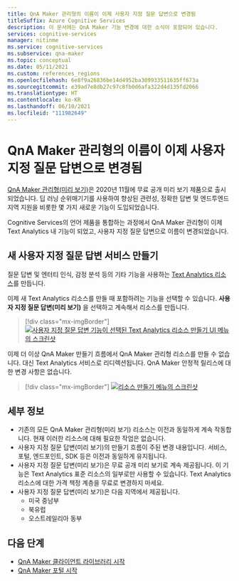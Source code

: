 ```yaml
---
title: QnA Maker 관리형의 이름이 이제 사용자 지정 질문 답변으로 변경됨
titleSuffix: Azure Cognitive Services
description: 이 문서에는 QnA Maker 기능 변경에 대한 소식이 포함되어 있습니다.
services: cognitive-services
manager: nitinme
ms.service: cognitive-services
ms.subservice: qna-maker
ms.topic: conceptual
ms.date: 05/11/2021
ms.custom: references_regions
ms.openlocfilehash: 6e8f9a26836be14d4952ba309933511635ff673a
ms.sourcegitcommit: e39ad7e8db27c97c8fb0d6afa322d4d135fd2066
ms.translationtype: HT
ms.contentlocale: ko-KR
ms.lasthandoff: 06/10/2021
ms.locfileid: "111982649"
---
```

# <a name="qna-maker-managed-is-now-renamed-to-custom-question-answering"></a>QnA Maker 관리형의 이름이 이제 사용자 지정 질문 답변으로 변경됨

[QnA Maker 관리형(미리 보기)](https://techcommunity.microsoft.com/t5/azure-ai/introducing-qna-maker-managed-now-in-public-preview/ba-p/1845575)은 2020년 11월에 무료 공개 미리 보기 제품으로 출시되었습니다. 딥 러닝 순위매기기를 사용하여 향상된 관련성, 정확한 답변 및 엔드투엔드 지역 지원을 비롯한 몇 가지 새로운 기능이 도입되었습니다. 

Cognitive Services의 언어 제품을 통합하는 과정에서 QnA Maker 관리형이 이제 Text Analytics 내 기능이 되었고, 사용자 지정 질문 답변으로 이름이 변경되었습니다.  

## <a name="creating-a-new-custom-question-answering-service"></a>새 사용자 지정 질문 답변 서비스 만들기

질문 답변 및 엔터티 인식, 감정 분석 등의 기타 기능을 사용하는 [Text Analytics 리소스](https://ms.portal.azure.com/?quickstart=true#create/Microsoft.CognitiveServicesTextAnalytics)를 만듭니다.  

이제 새 Text Analytics 리소스를 만들 때 포함하려는 기능을 선택할 수 있습니다. **사용자 지정 질문 답변(미리 보기)** 을 선택하고 계속해서 리소스를 만듭니다.  

> [!div class="mx-imgBorder"]
> [ ![사용자 지정 질문 답변 기능이 선택된 Text Analytics 리소스 만들기 UI 메뉴의 스크린샷]( ./media/select-feature.png) ]( ./media/select-feature.png#lightbox)


이제 더 이상 QnA Maker 만들기 흐름에서 QnA Maker 관리형 리소스를 만들 수 없습니다. 대신 Text Analytics 서비스로 리디렉션됩니다. QnA Maker 안정적 릴리스에 대한 변경 사항은 없습니다. 

> [!div class="mx-imgBorder"]
> [ ![리소스 만들기 메뉴의 스크린샷]( ./media/create-resource.png) ]( ./media/create-resource.png#lightbox)

## <a name="details"></a>세부 정보

- 기존의 모든 QnA Maker 관리형(미리 보기) 리소스는 이전과 동일하게 계속 작동합니다. 현재 이러한 리소스에 대해 필요한 작업은 없습니다.
- 사용자 지정 질문 답변(미리 보기)의 만들기 흐름이 주된 변경 내용입니다. 서비스, 포털, 엔드포인트, SDK 등은 이전과 동일하게 유지됩니다.
- 사용자 지정 질문 답변(미리 보기)은 무료 공개 미리 보기로 계속 제공됩니다. 이 기능은 Text Analytics 표준 리소스의 일부로만 사용할 수 있습니다. Text Analytics 리소스에 대한 가격 책정 계층을 무료로 변경하지 마세요.
- 사용자 지정 질문 답변(미리 보기)은 다음 지역에서 제공됩니다.
    - 미국 중남부
    - 북유럽
    - 오스트레일리아 동부

## <a name="next-steps"></a>다음 단계

* [QnA Maker 클라이언트 라이브러리 시작](./quickstarts/quickstart-sdk.md)
* [QnA Maker 포털 시작](./quickstarts/create-publish-knowledge-base.md)


